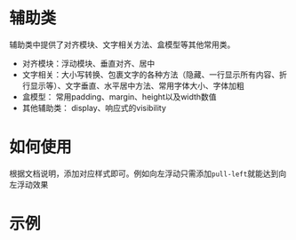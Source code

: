 # 辅助类

辅助类中提供了对齐模块、文字相关方法、盒模型等其他常用类。

* 对齐模块：浮动模块、垂直对齐、居中
* 文字相关：大小写转换、包裹文字的各种方法（隐藏、一行显示所有内容、折行显示等）、文字垂直、水平居中方法、常用字体大小、字体加粗
* 盒模型： 常用padding、margin、height以及width数值
* 其他辅助类： display、响应式的visibility

# 如何使用

根据文档说明，添加对应样式即可。例如向左浮动只需添加`pull-left`就能达到向左浮动效果

# 示例
 